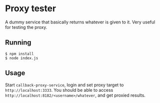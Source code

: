 # Proxy tester

A dummy service that basically returns whatever is given to it. Very useful for testing the proxy.


## Running

```
$ npm install
$ node index.js
```


## Usage

Start `callback-proxy-service`, login and set proxy target to `http://localhost:3333`. You should be able to access `http://localhost:8182/<username>/whatever`, and get proxied results.
